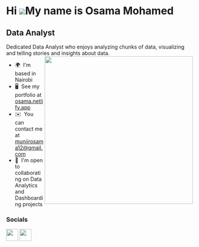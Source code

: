 Hi ![](https://user-images.githubusercontent.com/18350557/176309783-0785949b-9127-417c-8b55-ab5a4333674e.gif)My name is Osama Mohamed
=====================================================================================================================================

Data Analyst
------------

Dedicated Data Analyst who enjoys analyzing chunks of data, visualizing and telling stories and insights about data.
<img align="right" width="400" src="https://nodusanalytics.com/wp-content/uploads/2021/03/bi-dashboard-for-website.gif">

*   🌍  I'm based in Nairobi
*   🖥️  See my portfolio at [osama.netlify.app](http://osama.netlify.app.com)
*   ✉️  You can contact me at [muniirosama12@gmail.com](mailto:muniirosama12@gmail.com)
*   🤝  I'm open to collaborating on Data Analytics and Dashboarding projects
  ### Socials
      
<a href="https://www.linkedin.com/in/osama-mohamed-74b5b8214/" target="_blank" rel="noreferrer"><img src="https://raw.githubusercontent.com/danielcranney/readme-generator/main/public/icons/socials/linkedin.svg" width="32" height="32" /></a> <a href="https://www.stackoverflow.com/users/20077039/osama-mohamed" target="_blank" rel="noreferrer"><img src="https://raw.githubusercontent.com/danielcranney/readme-generator/main/public/icons/socials/stackoverflow.svg" width="32" height="32" /></a></p>

